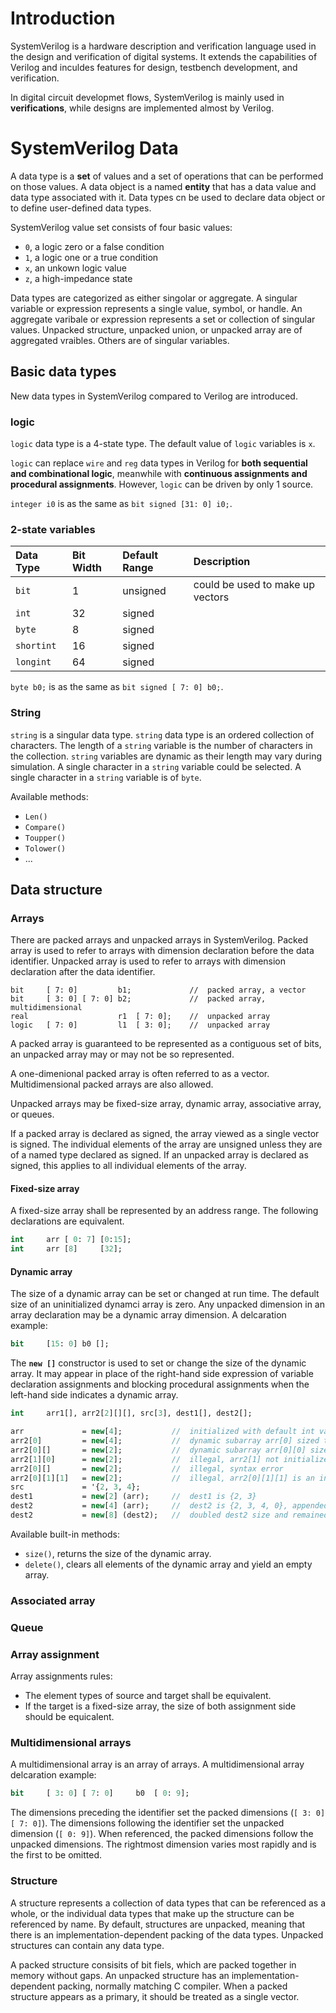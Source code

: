 # Introduction

SystemVerilog is a hardware description and verification language 
used in the design and verification of digital systems.
It extends the capabilities of Verilog and inculdes features for design, testbench development, and verification.

In digital circuit developmet flows, 
SystemVerilog is mainly used in **verifications**, 
while designs are implemented almost by Verilog. 


# SystemVerilog Data

A data type is a **set** of values and a set of operations that can be performed on those values.
A data object is a named **entity** that has a data value and data type associated with it. 
Data types cn be used to declare data object or to define user-defined data types. 

SystemVerilog value set consists of four basic values: 
- `0`, a logic zero or a false condition
- `1`, a logic one or a true condition
- `x`, an unkown logic value
- `z`, a high-impedance state

Data types are categorized as either singolar or aggregate. 
A singular variable or expression represents a single value, symbol, or handle. 
An aggregate varibale or expression represents a set or collection of singular values. 
Unpacked structure, unpacked union, or unpacked array are of aggregated vraibles. 
Others are of singular variables. 

## Basic data types

New data types in SystemVerilog compared to Verilog are introduced. 


### logic

`logic` data type is a 4-state type. 
The default value of `logic` variables is `x`. 

`logic` can replace `wire` and `reg` data types in Verilog for **both sequential and combinational logic**, 
meanwhile with **continuous assignments and procedural assignments**. 
However, `logic` can be driven by only 1 source.

`integer i0` is as the same as `bit signed [31: 0] i0;`.


### 2-state variables

|Data Type  |Bit Width  |Default Range  |Description                        |
|:---       |:---       |:---           |:---                               |
|`bit`      |1          |unsigned       |could be used to make up vectors   |
|`int`      |32         |signed         |                                   |
|`byte`     |8          |signed         |                                   |
|`shortint` |16         |signed         |                                   |
|`longint`  |64         |signed         |                                   |

`byte b0;` is as the same as `bit signed [ 7: 0] b0;`.


### String

`string` is a singular data type.
`string` data type is an ordered collection of characters. 
The length of a `string` variable is the number of characters in the collection. 
`string` variables are dynamic as their length may vary during simulation. 
A single character in a `string` variable could be selected. 
A single character in a `string` variable is of `byte`. 

Available methods: 
- `Len()`
- `Compare()`
- `Toupper()`
- `Tolower()`
- ...


## Data structure

### Arrays

There are packed arrays and unpacked arrays in SystemVerilog. 
Packed array is used to refer to arrays with dimension declaration before the data identifier.
Unpacked array is used to refer to arrays with dimension declaration after the data identifier.

```
bit     [ 7: 0]         b1;             //  packed array, a vector
bit     [ 3: 0] [ 7: 0] b2;             //  packed array, multidimensional
real                    r1  [ 7: 0];    //  unpacked array
logic   [ 7: 0]         l1  [ 3: 0];    //  unpacked array
```

A packed array is guaranteed to be represented as a contiguous set of bits, 
an unpacked array may or may not be so represented. 

A one-dimenional packed array is often referred to as a vector. 
Multidimensional packed arrays are also allowed. 

Unpacked arrays may be fixed-size array, dynamic array, associative array, or queues.

If a packed array is declared as signed, 
the array viewed as a single vector is signed. 
The individual elements of the array are unsigned unless they are of a named type declared as signed. 
If an unpacked array is declared as signed, 
this applies to all individual elements of the array. 


#### Fixed-size array

A fixed-size array shall be represented by an address range.
The following declarations are equivalent. 

```systemverilog
int     arr [ 0: 7] [0:15];
int     arr [8]     [32];
```


#### Dynamic array

The size of a dynamic array can be set or changed at run time. 
The default size of an uninitialized dynamci array is zero. 
Any unpacked dimension in an array declaration may be a dynamic array dimension.
A delcaration example: 
```systemverilog
bit     [15: 0] b0 [];
```

The **`new []`** constructor is used to set or change the size of the dynamic array. 
It may appear in place of the right-hand side expression of variable declaration assignments 
and blocking procedural assignments when the left-hand side indicates a dynamic array. 

```systemverilog
int     arr1[], arr2[2][][], src[3], dest1[], dest2[];

arr             = new[4];           //  initialized with default int values
arr2[0]         = new[4];           //  dynamic subarray arr[0] sized to length 4
arr2[0][]       = new[2];           //  dynamic subarray arr[0][0] sized to length 2
arr2[1][0]      = new[2];           //  illegal, arr2[1] not initialized
arr2[0][]       = new[2];           //  illegal, syntax error
arr2[0][1][1]   = new[2];           //  illegal, arr2[0][1][1] is an int element
src             = '{2, 3, 4};
dest1           = new[2] (arr);     //  dest1 is {2, 3}
dest2           = new[4] (arr);     //  dest2 is {2, 3, 4, 0}, appended with default int value
dest2           = new[8] (dest2);   //  doubled dest2 size and remained values.
```

Available built-in methods: 
- `size()`, returns the size of the dynamic array. 
- `delete()`, clears all elements of the dynamic array and yield an empty array. 


### Associated array


### Queue


### Array assignment

Array assignments rules: 
- The element types of source and target shall be equivalent.
- If the target is a fixed-size array, 
the size of both assignment side should be equicalent.


### Multidimensional arrays

A multidimensional array is an array of arrays. 
A multidimensional array delcaration example: 

```systemverilog
bit     [ 3: 0] [ 7: 0]     b0  [ 0: 9];
```

The dimensions preceding the identifier set the packed dimensions (`[ 3: 0] [ 7: 0]`).
The dimensions following the identifier set the unpacked dimension (`[ 0: 9]`).
When referenced, the packed dimensions follow the unpacked dimensions. 
The rightmost dimension varies most rapidly and is the first to be omitted. 


### Structure

A structure represents a collection of data types that can be referenced as a whole, 
or the individual data types that make up the structure can be referenced by name.
By default, structures are unpacked, 
meaning that there is an implementation-dependent packing of the data types. 
Unpacked structures can contain any data type.

A packed structure consisits of bit fiels, which are packed together in memory without gaps.
An unpacked structure has an implementation-dependent packing, normally matching C compiler.
When a packed structure appears as a primary, it should be treated as a single vector.

